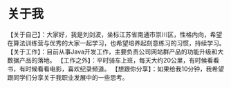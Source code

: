 # 关于我

【关于自己】：大家好，我是刘剑波，坐标江苏省南通市崇川区，性格内向，希望在算法训练营与优秀的大家一起学习，也希望培养起刻意练习的习惯，持续学习。
【关于工作】：目前从事Java开发工作，主要负责公司网站群产品的功能升级和大数据产品的落地。
【工作之外】：平时骑车上班，每天大约20公里，有时候看看书，有时候看看电影，喜欢纪录频道。
【想跟你分享】：如果给我10分钟，我希望跟同学们分享关于我职业发展中的一些思考。